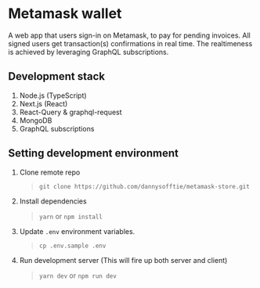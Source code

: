 # Metamask wallet

A web app that users sign-in on Metamask, to pay for pending invoices. All signed users get transaction(s) confirmations in real time. The realtimeness is achieved by leveraging GraphQL subscriptions.

## Development stack

1. Node.js (TypeScript)
2. Next.js (React)
3. React-Query & graphql-request
4. MongoDB
5. GraphQL subscriptions

## Setting development environment

1. Clone remote repo
   > `git clone https://github.com/dannysofftie/metamask-store.git`
2. Install dependencies
   > `yarn` or `npm install`
3. Update `.env` environment variables.

   > `cp .env.sample .env`

4. Run development server (This will fire up both server and client)
   > `yarn dev` or `npm run dev`
